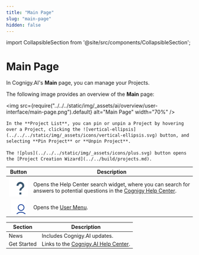 ```yaml
---
title: "Main Page"
slug: "main-page"
hidden: false
---
```

import CollapsibleSection from '@site/src/components/CollapsibleSection';

# Main Page

In Cognigy.AI's **Main** page, you can manage your Projects. 

The following image provides an overview of the **Main** page:

<img src={require("../../../static/img/_assets/ai/overview/user-interface/main-page.png").default} alt="Main Page" width="70%" />

<CollapsibleSection title="1. Project List">

    In the **Project List**, you can pin or unpin a Project by hovering over a Project, clicking the ![vertical-ellipsis](../../../static/img/_assets/icons/vertical-ellipsis.svg) button, and selecting **Pin Project** or **Unpin Project**.

    The ![plus](../../../static/img/_assets/icons/plus.svg) button opens the [Project Creation Wizard](../../build/projects.md).

</CollapsibleSection>

<CollapsibleSection title="2. Top Bar">

|                     Button                      | Description                                                                                                                                              |
|:-----------------------------------------------:|----------------------------------------------------------------------------------------------------------------------------------------------------------|
|      ![help](../../../static/img/_assets/icons/help.svg)      | Opens the Help Center search widget, where you can search for answers to potential questions in the [Cognigy Help Center](https://support.cognigy.com/). |
| ![user-menu](../../../static/img/_assets/icons/user-menu.svg) | Opens the [User Menu](../../administer/user-menu/overview.md).                                                                                           |

</CollapsibleSection>

<CollapsibleSection title="3. Welcome Dashboard">

| Section     | Description                                                          |
|-------------|----------------------------------------------------------------------|
| News        | Includes Cognigy.AI updates.                                         |
| Get Started | Links to the [Cognigy.AI Help Center](https://support.cognigy.com/). |

</CollapsibleSection>
